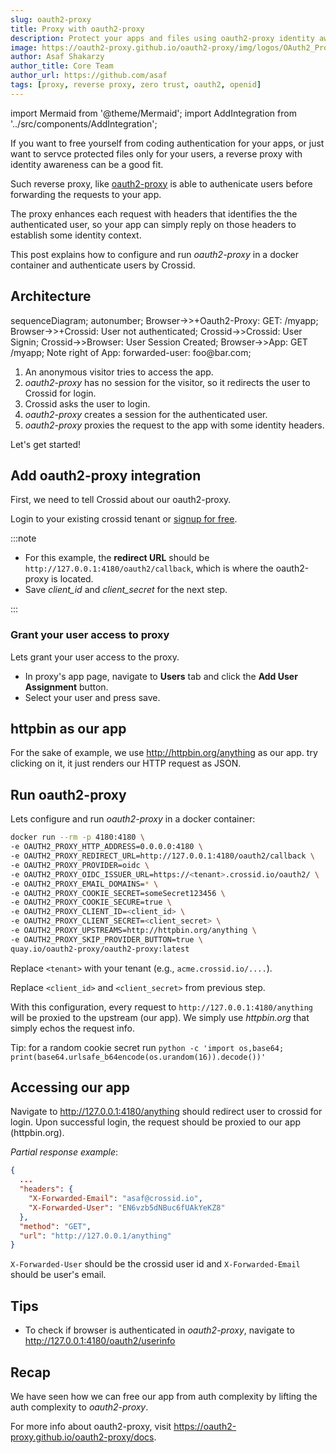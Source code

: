 ```yaml
---
slug: oauth2-proxy
title: Proxy with oauth2-proxy
description: Protect your apps and files using oauth2-proxy identity awareness proxy.
image: https://oauth2-proxy.github.io/oauth2-proxy/img/logos/OAuth2_Proxy_icon.svg
author: Asaf Shakarzy
author_title: Core Team
author_url: https://github.com/asaf
tags: [proxy, reverse proxy, zero trust, oauth2, openid]
---
```


import Mermaid from '@theme/Mermaid';
import AddIntegration from '../src/components/AddIntegration';

If you want to free yourself from coding authentication for your apps, or just want to servce protected files only for your users, a reverse proxy with identity awareness can be a good fit.

Such reverse proxy, like [oauth2-proxy](https://github.com/oauth2-proxy/oauth2-proxy) is able to authenicate users before forwarding the requests to your app.

The proxy enhances each request with headers that identifies the the authenticated user, so your app can simply reply on those headers to establish some identity context.

This post explains how to configure and run _oauth2-proxy_ in a docker container and authenticate users by Crossid.

## Architecture

<Mermaid>
sequenceDiagram; autonumber;
Browser->>+Oauth2-Proxy: GET: /myapp;
Browser->>+Crossid: User not authenticated;
Crossid->>Crossid: User Signin;
Crossid->>Browser: User Session Created;
Browser->>App: GET /myapp;
Note right of App: forwarded-user: foo@bar.com;
</Mermaid>

1. An anonymous visitor tries to access the app.
2. _oauth2-proxy_ has no session for the visitor, so it redirects the user to Crossid for login.
3. Crossid asks the user to login.
4. _oauth2-proxy_ creates a session for the authenticated user.
5. _oauth2-proxy_ proxies the request to the app with some identity headers.

Let's get started!

## Add oauth2-proxy integration

First, we need to tell Crossid about our oauth2-proxy.

Login to your existing crossid tenant or [signup for free](https://crossid.io/signup).

<AddIntegration name="oauth2-proxy"/>

:::note

- For this example, the **redirect URL** should be `http://127.0.0.1:4180/oauth2/callback`, which is where the oauth2-proxy is located.
- Save _client_id_ and _client_secret_ for the next step.

:::

### Grant your user access to proxy

Lets grant your user access to the proxy.

- In proxy's app page, navigate to **Users** tab and click the **Add User Assignment** button.
- Select your user and press save.

## httpbin as our app

For the sake of example, we use http://httpbin.org/anything as our app. try clicking on it, it just renders our HTTP request as JSON.

## Run oauth2-proxy

Lets configure and run _oauth2-proxy_ in a docker container:

```bash {5,9-10}
docker run --rm -p 4180:4180 \
-e OAUTH2_PROXY_HTTP_ADDRESS=0.0.0.0:4180 \
-e OAUTH2_PROXY_REDIRECT_URL=http://127.0.0.1:4180/oauth2/callback \
-e OAUTH2_PROXY_PROVIDER=oidc \
-e OAUTH2_PROXY_OIDC_ISSUER_URL=https://<tenant>.crossid.io/oauth2/ \
-e OAUTH2_PROXY_EMAIL_DOMAINS=* \
-e OAUTH2_PROXY_COOKIE_SECRET=someSecret123456 \
-e OAUTH2_PROXY_COOKIE_SECURE=true \
-e OAUTH2_PROXY_CLIENT_ID=<client_id> \
-e OAUTH2_PROXY_CLIENT_SECRET=<client_secret> \
-e OAUTH2_PROXY_UPSTREAMS=http://httpbin.org/anything \
-e OAUTH2_PROXY_SKIP_PROVIDER_BUTTON=true \
quay.io/oauth2-proxy/oauth2-proxy:latest
```

Replace `<tenant>` with your tenant (e.g., `acme.crossid.io/....`).

Replace `<client_id>` and `<client_secret>` from previous step.

With this configuration, every request to `http://127.0.0.1:4180/anything` will be proxied to the upstream (our app).
We simply use _httpbin.org_ that simply echos the request info.

Tip: for a random cookie secret run `python -c 'import os,base64; print(base64.urlsafe_b64encode(os.urandom(16)).decode())'`

## Accessing our app

Navigate to http://127.0.0.1:4180/anything should redirect user to crossid for login.
Upon successful login, the request should be proxied to our app (httpbin.org).

_Partial response example_:

```json
{
  ...
  "headers": {
    "X-Forwarded-Email": "asaf@crossid.io",
    "X-Forwarded-User": "EN6vzb5dNBuc6fUAkYeKZ8"
  },
  "method": "GET",
  "url": "http://127.0.0.1/anything"
}
```

`X-Forwarded-User` should be the crossid user id and `X-Forwarded-Email` should be user's email.

## Tips

- To check if browser is authenticated in _oauth2-proxy_, navigate to http://127.0.0.1:4180/oauth2/userinfo

## Recap

We have seen how we can free our app from auth complexity by lifting the auth complexity to _oauth2-proxy_.

For more info about oauth2-proxy, visit https://oauth2-proxy.github.io/oauth2-proxy/docs.
